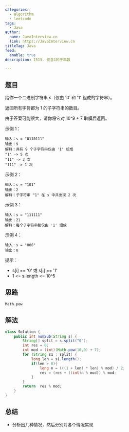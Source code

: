 ```yaml
---
categories:
  - algorithm
  - leetcode
tags:
  - Java
author: 
  name: JavaInterview.cn
  link: https://JavaInterview.cn
titleTag: Java
feed:
  enable: true
description: 1513. 仅含1的子串数

---
```


## 题目

给你一个二进制字符串 s（仅由 '0' 和 '1' 组成的字符串）。

返回所有字符都为 1 的子字符串的数目。

由于答案可能很大，请你将它对 10^9 + 7 取模后返回。



示例 1：

    输入：s = "0110111"
    输出：9
    解释：共有 9 个子字符串仅由 '1' 组成
    "1" -> 5 次
    "11" -> 3 次
    "111" -> 1 次
示例 2：

    输入：s = "101"
    输出：2
    解释：子字符串 "1" 在 s 中共出现 2 次
示例 3：

    输入：s = "111111"
    输出：21
    解释：每个子字符串都仅由 '1' 组成
示例 4：

    输入：s = "000"
    输出：0


提示：

* s[i] == '0' 或 s[i] == '1'
* 1 <= s.length <= 10^5

## 思路

    Math.pow

## 解法
```java
class Solution {
    public int numSub(String s) {
        String[] split = s.split("0");
        int res = 0;
        int mod = (int)(Math.pow(10,9) + 7);
        for (String s1 : split) {
            long len = s1.length();
            if(len > 0){
                long n = (((1 + len) * len) % mod) / 2;
                res = (res + ((int)n % mod)) % mod;
            }
        }
        return  res % mod;
    }
}

```

## 总结

- 分析出几种情况，然后分别对各个情况实现 
